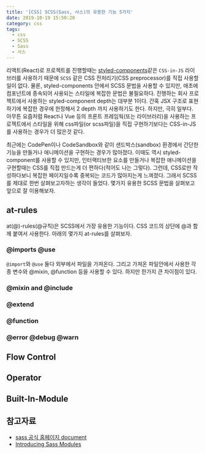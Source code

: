 ```yaml
---
title: '[CSS] SCSS(Sass, 사스)의 유용한 기능 5가지'
date: 2019-10-19 15:50:20
category: css
tags:
  - css
  - SCSS
  - Sass
  - 사스
---
```


리액트(React)로 프로젝트를 진행할때는 [styled-components](https://www.styled-components.com/)같은 `CSS-in-JS` 라이브러를 사용하기 때문에 `SCSS` 같은 CSS 전처리기(CSS preprocessor)를 직접 사용할 일이 없다. 물론, styled-components 안에서 SCSS 문법을 사용할 수 있지만, 애초에 컴포넌트에 종속되어 사용되는 스타일에 복잡한 문법은 불필요하다. 진행하는 회사 프로젝트에서 사용하는 styled-component depth는 대부분 1이다. 간혹 JSX 구조로 표현하기에 복잡한 경우에 한정해서 2 depth 까지 사용하기도 한다. 하지만, 극히 일부다. 아무튼 요즘처럼 React나 Vue 등의 프론트 프레임웍(또는 라이브러리)을 사용하는 프로젝트에서 스타일을 위해 css파일(or scss파일)을 직접 구현하기보다는 CSS-in-JS를 사용하는 경우가 더 많은것 같다.

최근에는 CodePen이나 CodeSandbox와 같이 샌드박스(sandbox) 환경에서 간단한 기능을 만들거나 애니메이션을 구현하는 경우가 많아졌다. 이때도 역시 styled-component를 사용할 수 있지만, 인터랙티브한 요소를 만들거나 복잡한 애니메이션을 구현할때는 CSS를 직접 만드는게 더 편하다(적어도 나는 그렇다).
그런데, CSS로만 작성하다보니 복잡한 페이지일수록 중복되는 코드가 많아지는게 느껴졌다. 그래서 SCSS를 제대로 한번 살펴보고자하는 생각이 들었다. 몇가지 유용한 SCSS 문법을 살펴보고 앞으로 잘 이용해보자.

## at-rules

at(@)-rules(@규칙)은 SCSS에서 가장 유용한 기능이다. CSS 코드의 상단에 @과 함께 붙여서 사용한다. 아래의 몇가지 at-rules를 살펴보자.

### @imports @use

`@import`와 `@use` 둘다 외부에서 파일을 가져온다. 그리고 가져온 파일안에서 사용한 각종 변수와 @mixin, @function 등을 사용할 수 있다. 하지만 한가지 큰 차이점이 있다. 

### @mixin and @include



### @extend

### @function

### @error @debug @warn

## Flow Control

## Operator

## Built-In-Module

## 참고자료

- [sass 공식 홈페이지 document](https://sass-lang.com/documentation)
- [Introducing Sass Modules](https://css-tricks.com/introducing-sass-modules/)